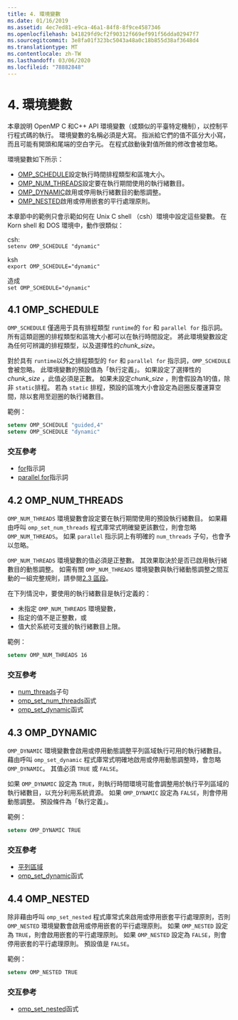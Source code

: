 ```yaml
---
title: 4. 環境變數
ms.date: 01/16/2019
ms.assetid: 4ec7ed81-e9ca-46a1-84f8-8f9ce4587346
ms.openlocfilehash: b41829fd9cf2f90312f669ef991f56dda02947f7
ms.sourcegitcommit: 3e8fa01f323bc5043a48a0c18b855d38af3648d4
ms.translationtype: MT
ms.contentlocale: zh-TW
ms.lasthandoff: 03/06/2020
ms.locfileid: "78882848"
---
```

# <a name="4-environment-variables"></a>4. 環境變數

本章說明 OpenMP C 和C++ API 環境變數（或類似的平臺特定機制），以控制平行程式碼的執行。  環境變數的名稱必須是大寫。 指派給它們的值不區分大小寫，而且可能有開頭和尾端的空白字元。  在程式啟動後對值所做的修改會被忽略。

環境變數如下所示：

- [OMP_SCHEDULE](#41-omp_schedule)設定執行時間排程類型和區塊大小。
- [OMP_NUM_THREADS](#42-omp_num_threads)設定要在執行期間使用的執行緒數目。
- [OMP_DYNAMIC](#43-omp_dynamic)啟用或停用執行緒數目的動態調整。
- [OMP_NESTED](#44-omp_nested)啟用或停用嵌套的平行處理原則。

本章節中的範例只會示範如何在 Unix C shell （csh）環境中設定這些變數。 在 Korn shell 和 DOS 環境中，動作很類似：

csh:  
`setenv OMP_SCHEDULE "dynamic"`

ksh  
`export OMP_SCHEDULE="dynamic"`

造成  
`set OMP_SCHEDULE="dynamic"`

## <a name="41-omp_schedule"></a>4.1 OMP_SCHEDULE

`OMP_SCHEDULE` 僅適用于具有排程類型 `runtime`的 `for` 和 `parallel for` 指示詞。 所有這類迴圈的排程類型和區塊大小都可以在執行時間設定。 將此環境變數設定為任何可辨識的排程類型，以及選擇性的*chunk_size*。

對於具有 `runtime`以外之排程類型的 `for` 和 `parallel for` 指示詞，`OMP_SCHEDULE` 會被忽略。 此環境變數的預設值為「執行定義」。 如果設定了選擇性的*chunk_size* ，此值必須是正數。 如果未設定*chunk_size* ，則會假設為1的值，除非 `static`排程。 若為 `static` 排程，預設的區塊大小會設定為迴圈反覆運算空間，除以套用至迴圈的執行緒數目。

範例：

```csh
setenv OMP_SCHEDULE "guided,4"
setenv OMP_SCHEDULE "dynamic"
```

### <a name="cross-references"></a>交互參考

- [for](2-directives.md#241-for-construct)指示詞
- [parallel for](2-directives.md#251-parallel-for-construct)指示詞

## <a name="42-omp_num_threads"></a>4.2 OMP_NUM_THREADS

`OMP_NUM_THREADS` 環境變數會設定要在執行期間使用的預設執行緒數目。 如果藉由呼叫 `omp_set_num_threads` 程式庫常式明確變更該數位，則會忽略 `OMP_NUM_THREADS`。 如果 `parallel` 指示詞上有明確的 `num_threads` 子句，也會予以忽略。

`OMP_NUM_THREADS` 環境變數的值必須是正整數。 其效果取決於是否已啟用執行緒數目的動態調整。 如需有關 `OMP_NUM_THREADS` 環境變數與執行緒動態調整之間互動的一組完整規則，請參閱[2.3 區段](2-directives.md#23-parallel-construct)。

在下列情況中，要使用的執行緒數目是執行定義的：

- 未指定 `OMP_NUM_THREADS` 環境變數，
- 指定的值不是正整數，或
- 值大於系統可支援的執行緒數目上限。

範例：

```csh
setenv OMP_NUM_THREADS 16
```

### <a name="cross-references"></a>交互參考

- [num_threads](2-directives.md#23-parallel-construct)子句
- [omp_set_num_threads](3-run-time-library-functions.md#311-omp_set_num_threads-function)函式
- [omp_set_dynamic](3-run-time-library-functions.md#317-omp_set_dynamic-function)函式

## <a name="43-omp_dynamic"></a>4.3 OMP_DYNAMIC

`OMP_DYNAMIC` 環境變數會啟用或停用動態調整平列區域執行可用的執行緒數目。 藉由呼叫 `omp_set_dynamic` 程式庫常式明確地啟用或停用動態調整時，會忽略 `OMP_DYNAMIC`。 其值必須 `TRUE` 或 `FALSE`。

如果 `OMP_DYNAMIC` 設定為 `TRUE`，則執行時間環境可能會調整用於執行平列區域的執行緒數目，以充分利用系統資源。  如果 `OMP_DYNAMIC` 設定為 `FALSE`，則會停用動態調整。 預設條件為「執行定義」。

範例：

```csh
setenv OMP_DYNAMIC TRUE
```

### <a name="cross-references"></a>交互參考

- [平列區域](2-directives.md#23-parallel-construct)
- [omp_set_dynamic](3-run-time-library-functions.md#317-omp_set_dynamic-function)函式

## <a name="44-omp_nested"></a>4.4 OMP_NESTED

除非藉由呼叫 `omp_set_nested` 程式庫常式來啟用或停用嵌套平行處理原則，否則 `OMP_NESTED` 環境變數會啟用或停用嵌套的平行處理原則。 如果 `OMP_NESTED` 設定為 `TRUE`，則會啟用嵌套的平行處理原則。 如果 `OMP_NESTED` 設定為 `FALSE`，則會停用嵌套的平行處理原則。 預設值是 `FALSE`。

範例：

```csh
setenv OMP_NESTED TRUE
```

### <a name="cross-reference"></a>交互參考

- [omp_set_nested](3-run-time-library-functions.md#319-omp_set_nested-function)函式

